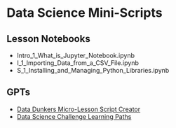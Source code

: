 # Data Science Mini-Scripts

## Lesson Notebooks

* Intro_1_What_is_Jupyter_Notebook.ipynb
* I_1_Importing_Data_from_a_CSV_File.ipynb
* S_1_Installing_and_Managing_Python_Libraries.ipynb

## GPTs

* [Data Dunkers Micro-Lesson Script Creator](https://chatgpt.com/g/g-67f48122f530819185febb7fe8b545e0-data-dunkers-micro-lesson-script-creator)
* [Data Science Challenge Learning Paths](https://chatgpt.com/g/g-67e02dc3d5c88191856efcfd39048b76-data-science-challenge-learning-paths)

